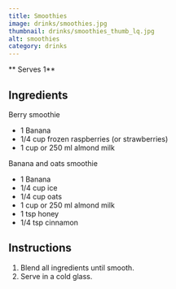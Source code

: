 ```yaml
---
title: Smoothies
image: drinks/smoothies.jpg
thumbnail: drinks/smoothies_thumb_lq.jpg
alt: smoothies
category: drinks
---
```


** Serves 1**

## Ingredients

Berry smoothie

- 1 Banana
- 1/4 cup frozen raspberries (or strawberries)
- 1 cup or 250 ml almond milk

Banana and oats smoothie

- 1 Banana
- 1/4 cup ice
- 1/4 cup oats
- 1 cup or 250 ml almond milk
- 1 tsp honey
- 1/4 tsp cinnamon

## Instructions

1. Blend all ingredients until smooth.
1. Serve in a cold glass.
